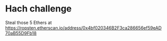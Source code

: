 # Hach challenge

Steal those 5 Ethers at https://ropsten.etherscan.io/address/0x4bf020346B2F3ca286656ef59eAD70aB55D9Fb18